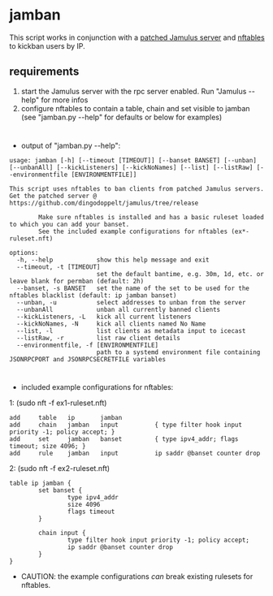 # jamban
This script works in conjunction with a [patched Jamulus server](https:/dingodoppelt/jamulus/tree/logging)
and [nftables](https://www.nftables.org/) to kickban users by IP.

## requirements
1. start the Jamulus server with the rpc server enabled. Run "Jamulus --help" for more infos
2. configure nftables to contain a table, chain and set visible to jamban (see "jamban.py --help" for defaults or below for examples)
#
- output of "jamban.py --help":
```
usage: jamban [-h] [--timeout [TIMEOUT]] [--banset BANSET] [--unban] [--unbanAll] [--kickListeners] [--kickNoNames] [--list] [--listRaw] [--environmentfile [ENVIRONMENTFILE]]

This script uses nftables to ban clients from patched Jamulus servers.
Get the patched server @ https://github.com/dingodoppelt/jamulus/tree/release

        Make sure nftables is installed and has a basic ruleset loaded to which you can add your banset.
        See the included example configurations for nftables (ex*-ruleset.nft)

options:
  -h, --help            show this help message and exit
  --timeout, -t [TIMEOUT]
                        set the default bantime, e.g. 30m, 1d, etc. or leave blank for permban (default: 2h)
  --banset, -s BANSET   set the name of the set to be used for the nftables blacklist (default: ip jamban banset)
  --unban, -u           select addresses to unban from the server
  --unbanAll            unban all currently banned clients
  --kickListeners, -L   kick all current listeners
  --kickNoNames, -N     kick all clients named No Name
  --list, -l            list clients as metadata input to icecast
  --listRaw, -r         list raw client details
  --environmentfile, -f [ENVIRONMENTFILE]
                        path to a systemd environment file containing JSONRPCPORT and JSONRPCSECRETFILE variables
```
#
- included example configurations for nftables:

1:  (sudo nft -f ex1-ruleset.nft)
```
add     table   ip       jamban
add     chain   jamban   input          { type filter hook input priority -1; policy accept; }
add     set     jamban   banset         { type ipv4_addr; flags timeout; size 4096; }
add     rule    jamban   input          ip saddr @banset counter drop
```
2:  (sudo nft -f ex2-ruleset.nft)
```
table ip jamban {
        set banset {
                type ipv4_addr
                size 4096
                flags timeout
        }

        chain input {
                type filter hook input priority -1; policy accept;
                ip saddr @banset counter drop
        }
}
```

- CAUTION: the example configurations *can* break existing rulesets for nftables.
